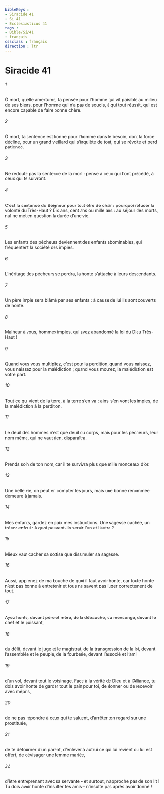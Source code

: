 ```yaml
---
bibleKeys : 
- Siracide 41
- Si 41
- Ecclesiasticus 41
tags : 
- Bible/Si/41
- français
cssclass : français
direction : ltr
---
```


# Siracide 41

###### 1
Ô mort, quelle amertume, ta pensée
pour l’homme qui vit paisible au milieu de ses biens,
pour l’homme qui n’a pas de soucis, à qui tout réussit,
qui est encore capable de faire bonne chère.
###### 2
Ô mort, ta sentence est bonne
pour l’homme dans le besoin, dont la force décline,
pour un grand vieillard qui s’inquiète de tout,
qui se révolte et perd patience.
###### 3
Ne redoute pas la sentence de la mort :
pense à ceux qui t’ont précédé, à ceux qui te suivront.
###### 4
C’est la sentence du Seigneur pour tout être de chair :
pourquoi refuser la volonté du Très-Haut ?
Dix ans, cent ans ou mille ans :
au séjour des morts, nul ne met en question la durée d’une vie.
###### 5
Les enfants des pécheurs deviennent des enfants abominables,
qui fréquentent la société des impies.
###### 6
L’héritage des pécheurs se perdra,
la honte s’attache à leurs descendants.
###### 7
Un père impie sera blâmé par ses enfants :
à cause de lui ils sont couverts de honte.
###### 8
Malheur à vous, hommes impies,
qui avez abandonné la loi du Dieu Très-Haut !
###### 9
Quand vous vous multipliez, c’est pour la perdition,
quand vous naissez, vous naissez pour la malédiction ;
quand vous mourez, la malédiction est votre part.
###### 10
Tout ce qui vient de la terre, à la terre s’en va ;
ainsi s’en vont les impies, de la malédiction à la perdition.
###### 11
Le deuil des hommes n’est que deuil du corps,
mais pour les pécheurs, leur nom même, qui ne vaut rien, disparaîtra.
###### 12
Prends soin de ton nom, car il te survivra
plus que mille monceaux d’or.
###### 13
Une belle vie, on peut en compter les jours,
mais une bonne renommée demeure à jamais.
###### 14
Mes enfants, gardez en paix mes instructions.
Une sagesse cachée, un trésor enfoui :
à quoi peuvent-ils servir l’un et l’autre ?
###### 15
Mieux vaut cacher sa sottise
que dissimuler sa sagesse.
###### 16
Aussi, apprenez de ma bouche de quoi il faut avoir honte,
car toute honte n’est pas bonne à entretenir
et tous ne savent pas juger correctement de tout.
###### 17
Ayez honte, devant père et mère, de la débauche,
du mensonge, devant le chef et le puissant,
###### 18
du délit, devant le juge et le magistrat,
de la transgression de la loi, devant l’assemblée et le peuple,
de la fourberie, devant l’associé et l’ami,
###### 19
d’un vol, devant tout le voisinage.
Face à la vérité de Dieu et à l’Alliance,
tu dois avoir honte de garder tout le pain pour toi,
de donner ou de recevoir avec mépris,
###### 20
de ne pas répondre à ceux qui te saluent,
d’arrêter ton regard sur une prostituée,
###### 21
de te détourner d’un parent,
d’enlever à autrui ce qui lui revient ou lui est offert,
de dévisager une femme mariée,
###### 22
d’être entreprenant avec sa servante
– et surtout, n’approche pas de son lit !
Tu dois avoir honte d’insulter tes amis
– n’insulte pas après avoir donné !
